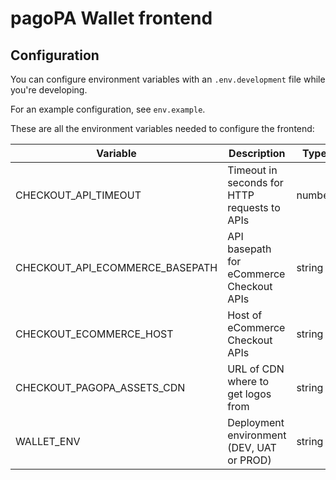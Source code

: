 # pagoPA Wallet frontend

## Configuration

You can configure environment variables with an `.env.development` file while you're developing.

For an example configuration, see `env.example`.

These are all the environment variables needed to configure the frontend:

| Variable                        | Description                                  | Type   | Default |
|---------------------------------|----------------------------------------------|--------|---------|
| CHECKOUT_API_TIMEOUT            | Timeout in seconds for HTTP requests to APIs | number | 10      |
| CHECKOUT_API_ECOMMERCE_BASEPATH | API basepath for eCommerce Checkout APIs     | string |         |
| CHECKOUT_ECOMMERCE_HOST         | Host of eCommerce Checkout APIs              | string |         |
| CHECKOUT_PAGOPA_ASSETS_CDN      | URL of CDN where to get logos from           | string |         |
| WALLET_ENV                      | Deployment environment (DEV, UAT or PROD)    | string |         |
